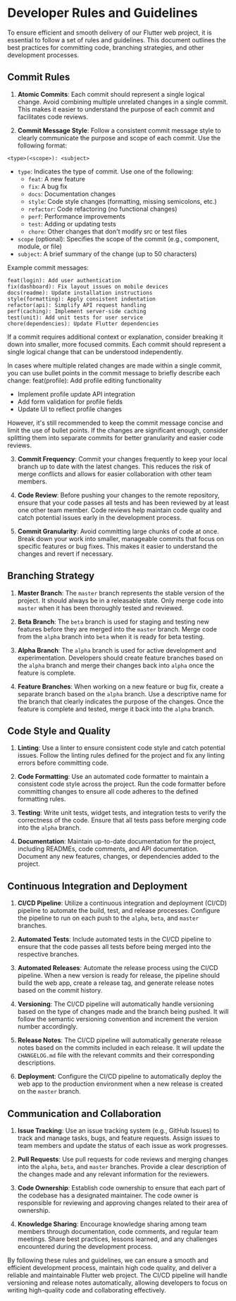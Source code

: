 # Developer Rules and Guidelines

To ensure efficient and smooth delivery of our Flutter web project, it is essential to follow a set of rules and guidelines. This document outlines the best practices for committing code, branching strategies, and other development processes.

## Commit Rules

1. **Atomic Commits**: Each commit should represent a single logical change. Avoid combining multiple unrelated changes in a single commit. This makes it easier to understand the purpose of each commit and facilitates code reviews.

2. **Commit Message Style**: Follow a consistent commit message style to clearly communicate the purpose and scope of each commit. Use the following format:

```
<type>(<scope>): <subject>
```

- `type`: Indicates the type of commit. Use one of the following:
  - `feat`: A new feature
  - `fix`: A bug fix
  - `docs`: Documentation changes
  - `style`: Code style changes (formatting, missing semicolons, etc.)
  - `refactor`: Code refactoring (no functional changes)
  - `perf`: Performance improvements
  - `test`: Adding or updating tests
  - `chore`: Other changes that don't modify src or test files
- `scope` (optional): Specifies the scope of the commit (e.g., component, module, or file)
- `subject`: A brief summary of the change (up to 50 characters)

Example commit messages:

```
feat(login): Add user authentication
fix(dashboard): Fix layout issues on mobile devices
docs(readme): Update installation instructions
style(formatting): Apply consistent indentation
refactor(api): Simplify API request handling
perf(caching): Implement server-side caching
test(unit): Add unit tests for user service
chore(dependencies): Update Flutter dependencies
```

If a commit requires additional context or explanation, consider breaking it down into smaller, more focused commits. Each commit should represent a single logical change that can be understood independently.

In cases where multiple related changes are made within a single commit, you can use bullet points in the commit message to briefly describe each change:
feat(profile): Add profile editing functionality

- Implement profile update API integration
- Add form validation for profile fields
- Update UI to reflect profile changes

However, it's still recommended to keep the commit message concise and limit the use of bullet points. If the changes are significant enough, consider splitting them into separate commits for better granularity and easier code reviews.

3. **Commit Frequency**: Commit your changes frequently to keep your local branch up to date with the latest changes. This reduces the risk of merge conflicts and allows for easier collaboration with other team members.

4. **Code Review**: Before pushing your changes to the remote repository, ensure that your code passes all tests and has been reviewed by at least one other team member. Code reviews help maintain code quality and catch potential issues early in the development process.

5. **Commit Granularity**: Avoid committing large chunks of code at once. Break down your work into smaller, manageable commits that focus on specific features or bug fixes. This makes it easier to understand the changes and revert if necessary.

## Branching Strategy

1. **Master Branch**: The `master` branch represents the stable version of the project. It should always be in a releasable state. Only merge code into `master` when it has been thoroughly tested and reviewed.

2. **Beta Branch**: The `beta` branch is used for staging and testing new features before they are merged into the `master` branch. Merge code from the `alpha` branch into `beta` when it is ready for beta testing.

3. **Alpha Branch**: The `alpha` branch is used for active development and experimentation. Developers should create feature branches based on the `alpha` branch and merge their changes back into `alpha` once the feature is complete.

4. **Feature Branches**: When working on a new feature or bug fix, create a separate branch based on the `alpha` branch. Use a descriptive name for the branch that clearly indicates the purpose of the changes. Once the feature is complete and tested, merge it back into the `alpha` branch.

## Code Style and Quality

1. **Linting**: Use a linter to ensure consistent code style and catch potential issues. Follow the linting rules defined for the project and fix any linting errors before committing code.

2. **Code Formatting**: Use an automated code formatter to maintain a consistent code style across the project. Run the code formatter before committing changes to ensure all code adheres to the defined formatting rules.

3. **Testing**: Write unit tests, widget tests, and integration tests to verify the correctness of the code. Ensure that all tests pass before merging code into the `alpha` branch.

4. **Documentation**: Maintain up-to-date documentation for the project, including READMEs, code comments, and API documentation. Document any new features, changes, or dependencies added to the project.

## Continuous Integration and Deployment

1. **CI/CD Pipeline**: Utilize a continuous integration and deployment (CI/CD) pipeline to automate the build, test, and release processes. Configure the pipeline to run on each push to the `alpha`, `beta`, and `master` branches.

2. **Automated Tests**: Include automated tests in the CI/CD pipeline to ensure that the code passes all tests before being merged into the respective branches.

3. **Automated Releases**: Automate the release process using the CI/CD pipeline. When a new version is ready for release, the pipeline should build the web app, create a release tag, and generate release notes based on the commit history.

4. **Versioning**: The CI/CD pipeline will automatically handle versioning based on the type of changes made and the branch being pushed. It will follow the semantic versioning convention and increment the version number accordingly.

5. **Release Notes**: The CI/CD pipeline will automatically generate release notes based on the commits included in each release. It will update the `CHANGELOG.md` file with the relevant commits and their corresponding descriptions.

6. **Deployment**: Configure the CI/CD pipeline to automatically deploy the web app to the production environment when a new release is created on the `master` branch.

## Communication and Collaboration

1. **Issue Tracking**: Use an issue tracking system (e.g., GitHub Issues) to track and manage tasks, bugs, and feature requests. Assign issues to team members and update the status of each issue as work progresses.

2. **Pull Requests**: Use pull requests for code reviews and merging changes into the `alpha`, `beta`, and `master` branches. Provide a clear description of the changes made and any relevant information for the reviewers.

3. **Code Ownership**: Establish code ownership to ensure that each part of the codebase has a designated maintainer. The code owner is responsible for reviewing and approving changes related to their area of ownership.

4. **Knowledge Sharing**: Encourage knowledge sharing among team members through documentation, code comments, and regular team meetings. Share best practices, lessons learned, and any challenges encountered during the development process.

By following these rules and guidelines, we can ensure a smooth and efficient development process, maintain high code quality, and deliver a reliable and maintainable Flutter web project. The CI/CD pipeline will handle versioning and release notes automatically, allowing developers to focus on writing high-quality code and collaborating effectively.
